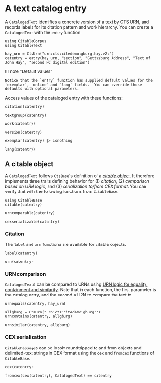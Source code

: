 # A text catalog entry

A `CatalogedText` identifies a concrete version of a text by CTS URN, and records labels for its citation pattern and work hierarchy.  You can create a `CatalogedText` with the `entry` function.

```@example catentry
using CitableCorpus
using CitableText

hay_urn = CtsUrn("urn:cts:citedemo:gburg.hay.v2:")
catentry = entry(hay_urn, "section", "Gettysburg Address", "Text of John Hay", "second HC digital edition")
```

!!! note "Default values"

    Notice that the `entry` function has supplied default values for the `exemplar`, `online` and `lang` fields.  You can override those defaults with optional parameters.


Access values of the cataloged entry with these functions:

```@example catentry
citation(catentry)
```


```@example catentry
textgroup(catentry)
```

```@example catentry
work(catentry)
```
```@example catentry
version(catentry)
```
```@example catentry
exemplar(catentry) |> isnothing
```
```@example catentry
lang(catentry)
```


## A citable object

A `CatalogedText` follows `CtsBase`'s definition of a [*citable object*](https://cite-architecture.github.io/CitableBase.jl/stable/citable/).   It therefore implements three traits defining behavior for (1) *citation*, (2) *comparison based on URN logic*, and (3) *serialization to/from CEX format*. You can verify that with the following functions from `CitableBase`.



```@example catentry
using CitableBase
citable(catentry)
```

```@example catentry
urncomparable(catentry)
```

```@example catentry
cexserializable(catentry)
```


### Citation

The `label` and `urn` functions are available for citable objects.

```@example catentry
label(catentry)
```
```@example catentry
urn(catentry)
```

### URN comparison


`CatalogedText`s can be compared to URNs using [URN logic for equality, containment and similarity](https://cite-architecture.github.io/CitableBase.jl/stable/).   Note that in each function, the first parameter is the catalog entry, and the second a URN to compare the text to.

```@example catentry
urnequals(catentry, hay_urn)
```
```@example catentry
allgburg = CtsUrn("urn:cts:citedemo:gburg:")
urncontains(catentry, allgburg)
```
```@example catentry
urnsimilar(catentry, allgburg)
```

### CEX serialization

`CitablePassage`s can be lossly roundtripped to and from objects and delimited-text strings in CEX format using the `cex` and `fromcex` functions of `CitableBase`.


```@example catentry
cex(catentry)
```


```@example catentry
fromcex(cex(catentry), CatalogedText) == catentry
```